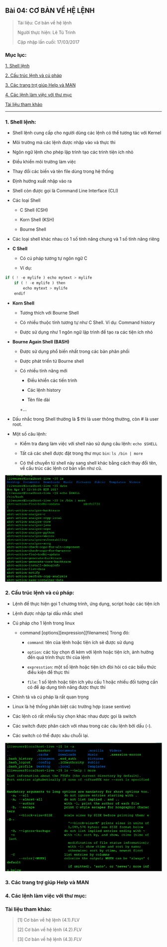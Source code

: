 ## Bài 04: CƠ BẢN VỀ HỆ LỆNH

> Tài liệu: Cơ bản về hệ lệnh
>
> Người thực hiện: Lê Tú Trinh
>
> Cập nhập lần cuối: 17/03/2017

### Mục lục:

[1. Shell lệnh](#1)

[2. Cấu trúc lệnh và cú pháp](#2)

[3. Các trang trợ giúp Help và MAN](#3)

[4. Các lệnh làm việc với thư mục](#4)

[Tài liệu tham khảo](#5)

***

<a name="1"></a>
### 1. Shell lệnh:

- Shell lệnh cung cấp cho người dùng các lệnh có thể tương tác với Kernel

- Môi trường mà các lệnh được nhập vào và thực thi

- Ngôn ngữ lệnh cho phép lập trình tạo các trình tiện ích nhỏ

- Điều khiển môi trường làm việc

- Thay đổi các biến và tên file dùng trong hệ thống

- Định hướng xuất nhập vào ra

- Shell còn được gọi là Command Line Interface (CLI)

- Các loại Shell

	+ C Shell (CSH)

	+ Korn Shell (KSH)

	+ Bourne Shell

- Các loại shell khác nhau có 1 số tính năng chung và 1 số tính năng riêng

- **C Shell**

	+ Có cú pháp tương tự ngôn ngữ C

	+ Ví dụ:

```javascript
if ( ! -e mylife ) echo mytext > mylife
	if ( ! -e mylife ) then
		echo mytext > mylife
	endif
```

- **Korn Shell**

	+ Tương thích với Bourne Shell 

	+ Có nhiều thuộc tính tương tự như C Shell. Ví dụ: Command history

	+ Được sử dụng như 1 ngôn ngữ lập trình để tạo ra các tiện ích nhỏ

- **Bourne Again Shell (BASH)**

	+ Được sử dụng phổ biến nhất trong các bản phân phối

	+ Được phát triển từ Bourne shell

	+ Có nhiều tính năng mới

		+ Điều khiển các tiến trình

		+ Các lệnh history

		+ Tên file dài

		+...

- Dấu nhắc trong Shell thường là $ thì là user thông thường, còn # là user root.

- Một số câu lệnh:

	+ Kiểm tra đang làm việc với shell nào sử dụng câu lệnh: `echo $SHELL`

	+ Tất cả các shell được đặt trong thư mục `bin`: `ls /bin | more`

	+ Có thể chuyển từ shell này sang shell khác bằng cách thay đổi tên, về cấu trúc các lệnh cơ bản vẫn như cũ.

![1](https://github.com/TrinhTu/web_developer/blob/master/Task29_Linux_Course_01/B%C3%A0i%204_%20C%C6%A1%20b%E1%BA%A3n%20v%E1%BB%81%20h%E1%BB%87%20l%E1%BB%87nh/image/1.png)

<a name="2"></a>
### 2. Cấu trúc lệnh và cú pháp:

- Lệnh để thực hiện gọi 1 chương trình, ứng dụng, script hoặc các tiện ích

- Lệnh được nhập tại dấu nhắc shell

- Cú pháp cho 1 lệnh trong linux

	+ command [options][expression][filenames] Trong đó:

		+ `command`: tên của lệnh hoặc tiện ích sẽ được sử dụng

		+ `option`: các tùy chọn đi kèm với lệnh hoặc tiện ích, ảnh hưởng đến quá trình thực thi của lệnh

		+ `expresstion`: một số lệnh hoặc tiện ích đòi hỏi có các biểu thức điều kiện để thực thi


		+ `file`: 1 số lệnh hoặc tiện ích yêu cầu 1 hoặc nhiều đối tượng cần có để áp dụng tính năng được thực thi

- Chính tả và cú pháp là rất quan trọng

- Linux là hệ thống phân biệt các trường hợp (case sentive)

- Các lệnh có rất nhiều tùy chọn khác nhau được gọi là switch

- Các switch được phân cách với nhau trong các câu lệnh bởi dấu (-).

- Các switch có thể được xâu chuỗi lại. 

![2](https://github.com/TrinhTu/web_developer/blob/master/Task29_Linux_Course_01/B%C3%A0i%204_%20C%C6%A1%20b%E1%BA%A3n%20v%E1%BB%81%20h%E1%BB%87%20l%E1%BB%87nh/image/2.png)

<a name="3"></a>
### 3. Các trang trợ giúp Help và MAN

<a name="4"></a>
### 4. Các lệnh làm việc với thư mục:

<a name="5"></a>
### Tài liệu tham khảo:

> [1] Cơ bản về hệ lệnh (4.1).FLV 
>
> [2] Cơ bản về hệ lệnh (4.2).FLV
>
> [3] Cơ bản về hệ lệnh (4.3).FLV